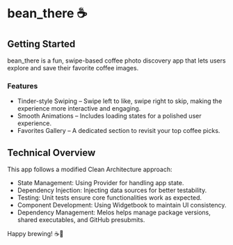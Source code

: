# bean_there ☕


## Getting Started

bean_there is a fun, swipe-based coffee photo discovery app that lets users explore and save their favorite coffee images.

### Features

- Tinder-style Swiping – Swipe left to like, swipe right to skip, making the experience more interactive and engaging.
- Smooth Animations – Includes loading states for a polished user experience.
- Favorites Gallery – A dedicated section to revisit your top coffee picks.

## Technical Overview

This app follows a modified Clean Architecture approach:

- State Management: Using Provider for handling app state.
- Dependency Injection: Injecting data sources for better testability.
- Testing: Unit tests ensure core functionalities work as expected.
- Component Development: Using Widgetbook to maintain UI consistency.
- Dependency Management: Melos helps manage package versions, shared executables, and GitHub presubmits.

Happy brewing! ☕🚀
